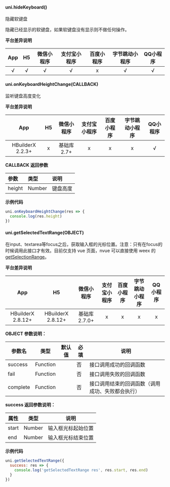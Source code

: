 #### uni.hideKeyboard()

隐藏软键盘

隐藏已经显示的软键盘，如果软键盘没有显示则不做任何操作。

**平台差异说明**

|App|H5|微信小程序|支付宝小程序|百度小程序|字节跳动小程序|QQ小程序|
|:-:|:-:|:-:|:-:|:-:|:-:|:-:|
|√|√|√|√|x|√|√|


#### uni.onKeyboardHeightChange(CALLBACK)

监听键盘高度变化

**平台差异说明**

|App|H5|微信小程序|支付宝小程序|百度小程序|字节跳动小程序|QQ小程序|
|:-:|:-:|:-:|:-:|:-:|:-:|:-:|
|HBuilderX 2.2.3+|x|基础库2.7+|x|x|x|√|

**CALLBACK 返回参数**

|参数|类型|说明|
|:-|:-|:-|
|height|Number|键盘高度|

**示例代码**

```js
uni.onKeyboardHeightChange(res => {
  console.log(res.height)
})
```

#### uni.getSelectedTextRange(OBJECT)

在input、textarea等focus之后，获取输入框的光标位置。注意：只有在focus的时候调用此接口才有效。目前仅支持 vue 页面，nvue 可以直接使用 weex 的 [getSelectionRange](https://weex.apache.org/zh/docs/components/input.html#getSelectionRange)。

**平台差异说明**

|App|H5|微信小程序|支付宝小程序|百度小程序|字节跳动小程序|QQ小程序|
|:-:|:-:|:-:|:-:|:-:|:-:|:-:|
|HBuilderX 2.8.12+|HBuilderX 2.8.12+|基础库 2.7.0+|x|x|x|x|

**OBJECT 参数说明：**

| 参数名 | 类型 | 默认值 | 必填 | 说明 |
| --- | --- | --- | --- | --- |
| success | Function |  | 否 | 接口调用成功的回调函数 |
| fail | Function |  | 否 | 接口调用失败的回调函数 |
| complete | Function |  | 否 | 接口调用结束的回调函数（调用成功、失败都会执行） |

**success 返回参数说明：**

| 属性 | 类型 | 说明 |
| --- | --- | --- |
| start | Number | 输入框光标起始位置 |
| end | Number | 输入框光标结束位置 |

**示例代码**

```js
uni.getSelectedTextRange({
  success: res => {
    console.log('getSelectedTextRange res', res.start, res.end)
  }
})
```
